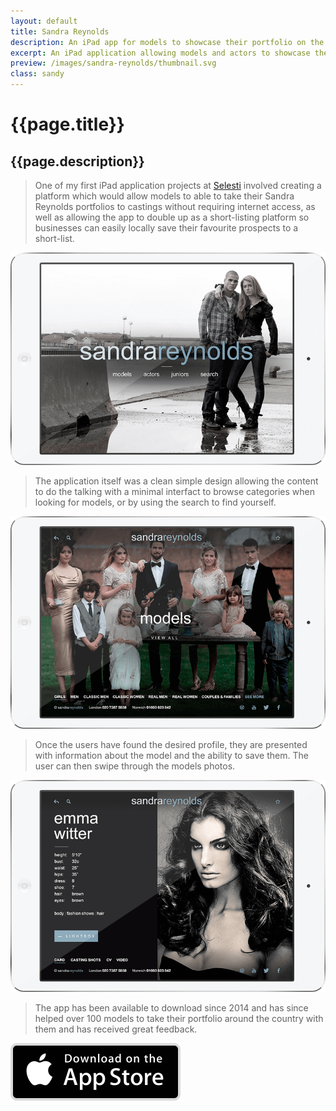 ```yaml
---
layout: default
title: Sandra Reynolds
description: An iPad app for models to showcase their portfolio on the move and for agencies to create short-lists.
excerpt: An iPad application allowing models and actors to showcase their tailored portfolios, CVs and casting shots for when they're on the move or auditioning for work.
preview: /images/sandra-reynolds/thumbnail.svg
class: sandy
---
```


# {{page.title}}
## {{page.description}}

> One of my first iPad application projects at <a href="https://www.selesti.com" target="_blank">Selesti</a> involved
> creating a platform which would allow models to
> able to take their Sandra Reynolds portfolios
> to castings without requiring internet access, as well as allowing
> the app to double up as a short-listing platform so businesses
> can easily locally save their favourite prospects to a short-list.

![Sandra Reynolds Home Screen](/images/sandra-reynolds/home.png)

> The application itself was a clean simple design allowing the
> content to do the talking with a minimal interfact to browse categories
> when looking for models, or by using the search to find yourself.

![Sandra Reynolds Category Screen](/images/sandra-reynolds/categories.png)

> Once the users have found the desired profile, they are presented with
> information about the model and the ability to save them. The user can then
> swipe through the models photos.

![Sandra Reynolds Profile Screen](/images/sandra-reynolds/profile.png)
> The app has been available to download since 2014 and has since helped over 100 models
> to take their portfolio around the country with them and has received great feedback.

<a class="center" target="_blank" href="https://itunes.apple.com/gb/app/sandra-reynolds-agency/id882301851?mt=8" title="Download App"><img src="/images/nelsons-journey/app-store.svg" alt="Apple AppStore" /></a>
